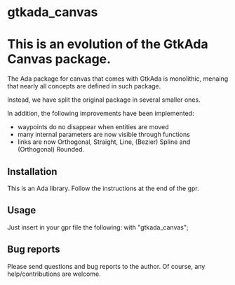 # gtkada_canvas
This is an evolution of the GtkAda Canvas package.
==================================================

The Ada package for canvas that comes with GtkAda is monolithic, menaing that nearly all
concepts are defined in such package.

Instead, we have split the original package in several smaller ones.

In addition, the following improvements have been implemented:
- waypoints do no disappear when entities are moved
- many internal parameters are now visible through functions
- links are now Orthogonal, Straight, Line, (Bezier) Spline and (Orthogonal) Rounded.


Installation
------------
This is an Ada library. Follow the instructions at the end of the gpr.


Usage
-----
Just insert in your gpr file the following: with "gtkada_canvas";


Bug reports
-----------
Please send questions and bug reports to the author. Of course, any help/contributions are
welcome.
